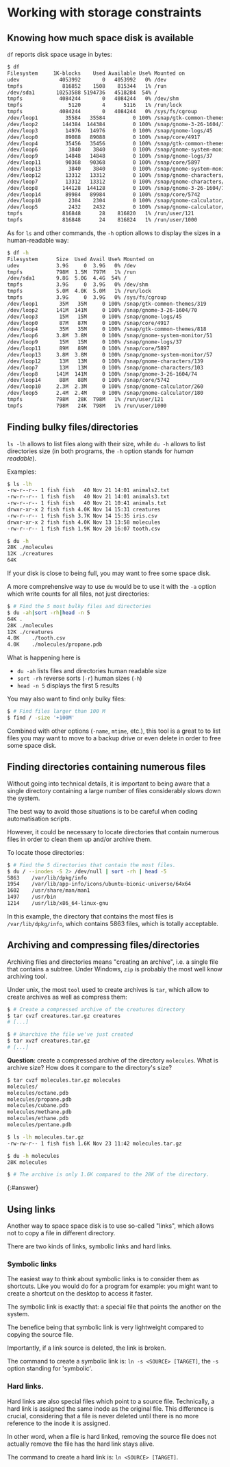 ---
---

# Working with storage constraints

## Knowing how much space disk is available

`df` reports disk space usage in bytes:

```bash
$ df
Filesystem     1K-blocks    Used Available Use% Mounted on
udev             4053992       0   4053992   0% /dev
tmpfs             816852    1508    815344   1% /run
/dev/sda1       10253588 5194736   4518284  54% /
tmpfs            4084244       0   4084244   0% /dev/shm
tmpfs               5120       4      5116   1% /run/lock
tmpfs            4084244       0   4084244   0% /sys/fs/cgroup
/dev/loop1         35584   35584         0 100% /snap/gtk-common-themes/319
/dev/loop2        144384  144384         0 100% /snap/gnome-3-26-1604/70
/dev/loop3         14976   14976         0 100% /snap/gnome-logs/45
/dev/loop0         89088   89088         0 100% /snap/core/4917
/dev/loop4         35456   35456         0 100% /snap/gtk-common-themes/818
/dev/loop6          3840    3840         0 100% /snap/gnome-system-monitor/51
/dev/loop9         14848   14848         0 100% /snap/gnome-logs/37
/dev/loop11        90368   90368         0 100% /snap/core/5897
/dev/loop13         3840    3840         0 100% /snap/gnome-system-monitor/57
/dev/loop12        13312   13312         0 100% /snap/gnome-characters/139
/dev/loop7         13312   13312         0 100% /snap/gnome-characters/103
/dev/loop8        144128  144128         0 100% /snap/gnome-3-26-1604/74
/dev/loop14        89984   89984         0 100% /snap/core/5742
/dev/loop10         2304    2304         0 100% /snap/gnome-calculator/260
/dev/loop5          2432    2432         0 100% /snap/gnome-calculator/180
tmpfs             816848      28    816820   1% /run/user/121
tmpfs             816848      24    816824   1% /run/user/1000
```

As for `ls` and other commands, the `-h` option allows to display the sizes
in a human-readable way:

```bash
$ df -h
Filesystem      Size  Used Avail Use% Mounted on
udev            3.9G     0  3.9G   0% /dev
tmpfs           798M  1.5M  797M   1% /run
/dev/sda1       9.8G  5.0G  4.4G  54% /
tmpfs           3.9G     0  3.9G   0% /dev/shm
tmpfs           5.0M  4.0K  5.0M   1% /run/lock
tmpfs           3.9G     0  3.9G   0% /sys/fs/cgroup
/dev/loop1       35M   35M     0 100% /snap/gtk-common-themes/319
/dev/loop2      141M  141M     0 100% /snap/gnome-3-26-1604/70
/dev/loop3       15M   15M     0 100% /snap/gnome-logs/45
/dev/loop0       87M   87M     0 100% /snap/core/4917
/dev/loop4       35M   35M     0 100% /snap/gtk-common-themes/818
/dev/loop6      3.8M  3.8M     0 100% /snap/gnome-system-monitor/51
/dev/loop9       15M   15M     0 100% /snap/gnome-logs/37
/dev/loop11      89M   89M     0 100% /snap/core/5897
/dev/loop13     3.8M  3.8M     0 100% /snap/gnome-system-monitor/57
/dev/loop12      13M   13M     0 100% /snap/gnome-characters/139
/dev/loop7       13M   13M     0 100% /snap/gnome-characters/103
/dev/loop8      141M  141M     0 100% /snap/gnome-3-26-1604/74
/dev/loop14      88M   88M     0 100% /snap/core/5742
/dev/loop10     2.3M  2.3M     0 100% /snap/gnome-calculator/260
/dev/loop5      2.4M  2.4M     0 100% /snap/gnome-calculator/180
tmpfs           798M   28K  798M   1% /run/user/121
tmpfs           798M   24K  798M   1% /run/user/1000
```


## Finding bulky files/directories

`ls -lh` allows to list files along with their size, while `du -h` allows to
list directories size (in both programs, the `-h` option stands for
*human readable*).

Examples:

```bash
$ ls -lh
-rw-r--r-- 1 fish fish   40 Nov 21 14:01 animals2.txt
-rw-r--r-- 1 fish fish   40 Nov 21 14:01 animals3.txt
-rw-r--r-- 1 fish fish   40 Nov 21 10:41 animals.txt
drwxr-xr-x 2 fish fish 4.0K Nov 14 15:31 creatures
-rw-r--r-- 1 fish fish 3.7K Nov 14 15:35 iris.csv
drwxr-xr-x 2 fish fish 4.0K Nov 13 13:58 molecules
-rw-r--r-- 1 fish fish 1.9K Nov 20 16:07 tooth.csv

$ du -h
28K ./molecules
12K ./creatures
64K
```

If your disk is close to being full, you may want to free some space disk.

A more comprehensive way to use `du` would be to use it with the `-a` option
which write counts for all files, not just directories:

```bash
$ # Find the 5 most bulky files and directories
$ du -ah|sort -rh|head -n 5
64K .
28K ./molecules
12K ./creatures
4.0K    ./tooth.csv
4.0K    ./molecules/propane.pdb
```

What is happening here is

- `du -ah` lists files and directories human readable size
- `sort -rh` reverse sorts (`-r`) human sizes (`-h`)
- `head -n 5` displays the first 5 results

You may also want to find only bulky files:

```bash
$ # Find files larger than 100 M
$ find / -size '+100M'
```

Combined with other options (`-name`, `mtime`, etc.), this tool is a great to
to list files you may want to move to a backup drive or even delete in
order to free some space disk.


## Finding directories containing numerous files

Without going into technical details, it is important to being aware that
a single directory containing a large number of files considerably slows
down the system.

The best way to avoid those situations is to be careful when coding
automatisation scripts.

However, it could be necessary to locate directories that contain numerous files
in order to clean them up and/or archive them.

To locate those directories:

```bash
$ # Find the 5 directories that contain the most files.
$ du / --inodes -S 2> /dev/null | sort -rh | head -5
5863    /var/lib/dpkg/info
1954    /var/lib/app-info/icons/ubuntu-bionic-universe/64x64
1602    /usr/share/man/man1
1497    /usr/bin
1214    /usr/lib/x86_64-linux-gnu
```

In this example, the directory that contains the most files is `/var/lib/dpkg/info`,
which contains 5863 files, which is totally acceptable.


## Archiving and compressing files/directories

Archiving files and directories means "creating an archive", i.e. a single
file that contains a subtree.
Under Windows, `zip` is probably the most well know archiving tool.

Under unix, the most `tool` used to create archives is `tar`, which allow to
create archives as well as compress them:

```bash
$ # Create a compressed archive of the creatures directory
$ tar cvzf creatures.tar.gz creatures
# [...]

$ # Unarchive the file we've just created
$ tar xvzf creatures.tar.gz
# [...]
```

**Question**: create a compressed archive of the directory `molecules`. What
is archive size? How does it compare to the directory's size?

```bash
$ tar cvzf molecules.tar.gz molecules
molecules/
molecules/octane.pdb
molecules/propane.pdb
molecules/cubane.pdb
molecules/methane.pdb
molecules/ethane.pdb
molecules/pentane.pdb

$ ls -lh molecules.tar.gz
-rw-rw-r-- 1 fish fish 1.6K Nov 23 11:42 molecules.tar.gz

$ du -h molecules
28K molecules

$ # The archive is only 1.6K compared to the 28K of the directory.
```
{:#answer}

## Using links

Another way to space space disk is to use so-called "links", which allows
not to copy a file in different directory.

There are two kinds of links, symbolic links and hard links.

### Symbolic links

The easiest way to think about symbolic links is to consider them as shortcuts.
Like you would do for a program for example: you might want to create a shortcut
on the desktop to access it faster.

The symbolic link is exactly that: a special file that points the another on
the system.

The benefice being that symbolic link is very lightweight compared to copying
the source file.

Importantly, if a link source is deleted, the link is broken.

The command to create a symbolic link is: `ln -s <SOURCE> [TARGET]`, the `-s`
option standing for 'symbolic'. 


### Hard links.

Hard links are also special files which point to a source file.
Technically, a hard link is assigned the same inode as the original file.
This difference is crucial, considering that a file is never deleted until there
is no more reference to the inode it is assigned.

In other word, when a file is hard linked, removing the source file does not
actually remove the file has the hard link stays alive.

The command to create a hard link is: `ln <SOURCE> [TARGET]`.
